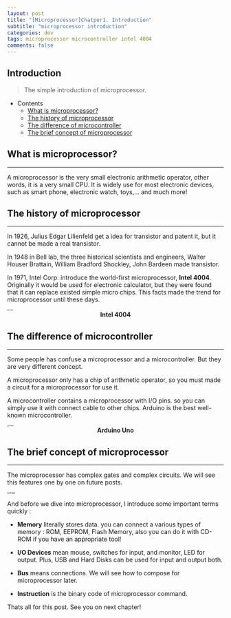 ```yaml
---
layout: post
title: "[Microprocessor]Chatper1. Introduction"
subtitle: "microprocessor introduction"
categories: dev
tags: microprocessor microcontroller intel 4004
comments: false
---
```


## Introduction
> The simple introduction of microprocessor.

- Contents
	- [What is microprocessor?](#what-is-microprocessor)
	- [The history of microprocessor](#the-history-of-microprocessor)
	- [The difference of microcontroller](#the-difference-of-microcontroller)
	- [The brief concept of microprocessor](#the-brief-concept-of-microprocessor)
	
## What is microprocessor?

---
A microprocessor is the very small electronic arithmetic operator, other words, it is a very small CPU. It is widely use for most electronic devices, such as smart phone, electronic watch, toys,... and much more!



## The history of microprocessor
---
In 1926, Julius Edgar Lilienfeld get a idea for transistor and patent it, but it cannot be made a real transistor.

In 1948 in Bell lab, the three historical scientists and engineers, Walter Houser Brattain, William Bradford Shockley, John Bardeen made transistor.

In 1971, Intel Corp. introduce the world-first microprocessor, **Intel 4004**. Originally it would be used for electronic calculator, but they were found that it can replace existed simple micro chips. This facts made the trend for microprocessor until these days.

<img src="https://github.com/yeosu623/yeosu623.github.io/assets/72304945/65f147de-1220-48e8-8f39-62f71279227d" alt="image" style="zoom: 25%;" />

<center><b>Intel 4004</b></center>



## The difference of microcontroller
---
Some people has confuse a microprocessor and a microcontroller. But they are very different concept.

A microprocessor only has a chip of arithmetic operator, so you must made a circuit for a microprocessor for use it.

A microcontroller contains a microprocessor with I/O pins. so you can simply use it with connect cable to other chips. Arduino is the best well-known microcontroller.

<img src="https://github.com/yeosu623/yeosu623.github.io/assets/72304945/5adbdb44-62c2-4bd4-a10d-c9550b57be24" alt="image" style="zoom: 25%;" />

<center><b>Arduino Uno</b></center>



## The brief concept of microprocessor
---
The microprocessor has complex gates and complex circuits. We will see this features one by one on future posts.

<img src="https://github.com/yeosu623/yeosu623.github.io/assets/72304945/c79cb2ed-d334-43e4-aa03-fa2401f32262" alt="image" style="zoom: 33%;" />



And before we dive into microprocessor, I introduce some important terms quickly :

- **Memory** literally stores data. you can connect a various types of memory : ROM, EEPROM, Flash Memory, also you can do it with CD-ROM if you have an appropriate tool!
- **I/O Devices** mean mouse, switches for input, and monitor, LED for output. Plus, USB and Hard Disks can be used for input and output both.
- **Bus** means connections. We will see how to compose for microprocessor later.

- **Instruction** is the binary code of microprocessor command.



Thats all for this post. See you on next chapter!